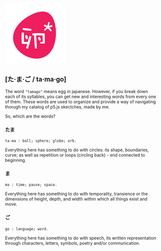 <img src="https://github.com/sofiacastaneda/p5-ta-ma-go/blob/main/images/tamago_logo-06.png" width="200">

## [た·ま·ご / ta·ma·go]

The word `"tamago"` means egg in japanese. However, if you break down each of its syllables, you can get new and interesting words from every one of them. These words are used to organize and provide a way of navigating thorugh my catalog of p5.js skectches, made by me.

So, which are the words?

>
### たま
`ta·ma : ball; sphere; globe; orb.`

Everything here has something to do with circles: its shape, boundaries, curve; as well as repetition or loops (circling back) - end connected to beginning.

>
### ま
`ma : time; pause; space.`

Everything here has something to do with temporality, transience or the dimensions of height, depth, and width within which all things exist and move.

>
### ご
`go : language; word.`

Everything here has something to do with speech, its written representation through characters, letters, symbols, poetry and/or communication.


